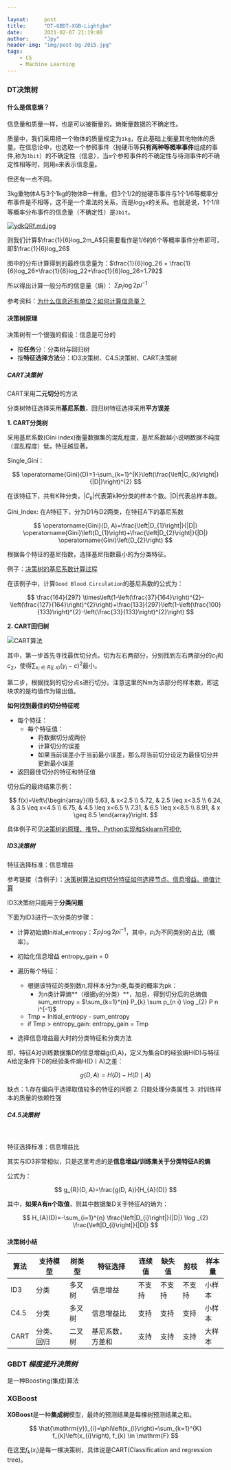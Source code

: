 ```yaml
---

layout:     post
title:      "DT-GBDT-XGB-Lightgbm"
date:       2021-02-07 21:19:00
author:     "Jpy"
header-img: "img/post-bg-2015.jpg"
tags:
    - CS
    - Machine Learning
---
```

<head>
    <script src="https://cdn.mathjax.org/mathjax/latest/MathJax.js?config=TeX-AMS-MML_HTMLorMML" type="text/javascript"></script>
    <script type="text/x-mathjax-config">
        MathJax.Hub.Config({
            tex2jax: {
            skipTags: ['script', 'noscript', 'style', 'textarea', 'pre'],
            inlineMath: [['$','$']]
            }
        });
    </script>
</head>
<h3 id="DT">DT决策树</h3>

<h4 id="IE">什么是信息熵？</h4>

信息量和质量一样，也是可以被衡量的。熵衡量数据的不确定性。

质量中，我们采用把一个物体的质量规定为`1kg`，在此基础上衡量其他物体的质量。在信息论中，也选取一个参照事件（抛硬币等**只有两种等概率事件**组成的事件,称为`1bit`）的不确定性（信息），当`m`个参照事件的不确定性与待测事件的不确定性相等时，则用`m`来表示信息量。

但还有一点不同。

3kg重物体A与3个1kg的物体B一样重。但3个1/2的抛硬币事件与1个1/6等概率分布事件是不相等，这不是一个乘法的关系，而是$log_2x$的关系。也就是说，1个1/8等概率分布事件的信息量（不确定性）是`3bit`。

[![ydkQRf.md.jpg](https://s3.ax1x.com/2021/02/09/ydkQRf.md.jpg)](https://imgchr.com/i/ydkQRf)

则我们计算$\frac{1}{6}log_2m_A$只需要看作是1/6的6个等概率事件分布即可，即$\frac{1}{6}log_26$

图中的分布计算得到的最终信息量为：$\frac{1}{6}log_26 + \frac{1}{6}log_26+\frac{1}{6}log_22+\frac{1}{6}log_26=1.792$

所以得出计算一般分布的信息量（熵）： $\Sigma p_{i} \log 2 p i^{-1}$ 


参考资料：[为什么信息还有单位？如何计算信息量？](https://www.bilibili.com/video/BV1jt411b7o3)

<h4 id="DTR">决策树原理</h4>

决策树有一个很强的假设：信息是可分的

* 按**任务**分：分类树与回归树
* 按**特征选择方法**分：ID3决策树、C4.5决策树、CART决策树

<h5 id="CART">CART决策树</h5>

CART采用**二元切分**的方法

分类树特征选择采用**基尼系数**，回归树特征选择采用**平方误差**

**1. CART分类树**

采用基尼系数(Gini index)衡量数据集的混乱程度，基尼系数越小说明数据不纯度（混乱程度）低，特征越显著。

Single_Gini：  

$$
\operatorname{Gini}(D)=1-\sum_{k=1}^{K}\left(\frac{\left|C_{k}\right|}{|D|}\right)^{2}
$$

在该特征下，共有K种分类，\|$C_k$\|代表第k种分类的样本个数。\|D\|代表总样本数。

Gini_Index: 在A特征下，分为D1与D2两类，在特征A下的基尼系数  

$$
\operatorname{Gini}(D, A)=\frac{\left|D_{1}\right|}{|D|} \operatorname{Gini}\left(D_{1}\right)+\frac{\left|D_{2}\right|}{|D|} \operatorname{Gini}\left(D_{2}\right)
$$


根据各个特征的基尼指数，选择基尼指数最小的为分类特征。

例子：[决策树的基尼系数计算过程](https://blog.csdn.net/qq_35540187/article/details/111729115)  

在该例子中，计算`Good Blood Circulation`的基尼系数的公式为：  

$$
\frac{164}{297} \times\left(1-\left(\frac{37}{164}\right)^{2}-\left(\frac{127}{164}\right)^{2}\right)+\frac{133}{297}\left(1-\left(\frac{100}{133}\right)^{2}-\left(\frac{33}{133}\right)^{2}\right)
$$

**2. CART回归树**

![CART算法](https://pic1.zhimg.com/v2-2650df8818dbc09e531ba2bfe9914ccc_r.jpg)

其中，第一步首先寻找最优切分点。切为左右两部分，分别找到左右两部分的$c_1$和$c_2$，使得$\sum_{x_{i} \in R(j, s)}\left(y_{i}-c\right)^{2}$最小。

第二步，根据找到的切分点s进行切分。注意这里的Nm为该部分的样本数，即这块求的是均值作为输出值。

**如何找到最佳的切分特征呢**

* 每个特征：  
	* 每个特征值：  
		* 将数据切分成两份  
		* 计算切分的误差  
		* 如果当前误差小于当前最小误差，那么将当前切分设定为最佳切分并更新最小误差  
* 返回最佳切分的特征和特征值  

切分后的最终结果示例：  

$$
f(x)=\left\{\begin{array}{ll}
5.63, & x<2.5 \\
5.72, & 2.5 \leq x<3.5 \\
6.24, & 3.5 \leq x<4.5 \\
6.75, & 4.5 \leq x<6.5 \\
7.31, & 6.5 \leq x<8.5 \\
8.91, & x \geq 8.5
\end{array}\right.
$$


具体例子可见[决策树的原理、推导、Python实现和Sklearn可视化](https://zhuanlan.zhihu.com/p/339380585)

<h5 id="ID3">ID3决策树</h5>

特征选择标准：信息增益

参考链接（含例子）：[决策树算法如何切分特征如何选择节点、信息增益、熵值计算](https://blog.csdn.net/weixin_44451032/article/details/100046855)

ID3决策树只能用于**分类问题**

下面为ID3进行一次分类的步骤：  

* 计算初始熵Initial_entropy：$\Sigma p_{i} \log 2 p i^{-1}$，其中，$p_i$为不同类别的占比（概率）。  

* 初始化信息增益 entropy_gain = 0  

* 遍历每个特征：  
	* 根据该特征的类别数n,将样本分为n类,每类的概率为pk：  
		* 为n类计算熵**（根据y的分类）**，加总，得到切分后的总熵值 sum_entropy = $\sum_{k=1}^{n} P_{k} \sum p_{n i} \log _{2} P n i^{-1}$  
	* Tmp = Initial_entropy - sum_entropy   
	* if Tmp > entropy_gain: entropy_gain = Tmp  
* 选择信息增益最大时的分类特征和分类方法  

即，特征A对训练数据集D的信息增益g(D,A)，定义为集合D的经验熵H(D)与特征A给定条件下D的经验条件熵H(D丨A)之差：  

$$
g(D, A)=H(D)-H(D \mid A)
$$

缺点：1.存在偏向于选择取值较多的特征的问题 2. 只能处理分类属性 3. 对训练样本的质量的依赖性强

<h5 id="C4.5">C4.5决策树</h5>
<br>

特征选择标准：信息增益比

其实与ID3非常相似，只是这里考虑的是**信息增益/训练集关于分类特征A的熵**

公式为：  

$$
g_{R}(D, A)=\frac{g(D, A)}{H_{A}(D)}
$$

其中，**如果A有n个取值**，则其中数据集D关于特征A的熵为：  

$$
H_{A}(D)=-\sum_{i=1}^{n} \frac{\left|D_{i}\right|}{|D|} \log _{2} \frac{\left|D_{i}\right|}{|D|}
$$

<h4 id="DTM">决策树小结</h4>



| 算法 | 支持模型   | 树类型 | 特征选择         | 连续值 | 缺失值 | 剪枝   | 样本量 |
| ---- | ---------- | ------ | ---------------- | ------ | ------ | ------ | ------ |
| ID3  | 分类       | 多叉树 | 信息增益         | 不支持 | 不支持 | 不支持 | 小样本 |
| C4.5 | 分类       | 多叉树 | 信息增益比       | 支持   | 支持   | 支持   | 小样本 |
| CART | 分类、回归 | 二叉树 | 基尼系数，方差和 | 支持   | 支持   | 支持   | 大样本 |

### GBDT *梯度提升决策树*

是一种Boosting(集成)算法

### XGBoost

**XGBoost**是一种**集成树**模型，最终的预测结果是每棵树预测结果之和。  

$$
\hat{\mathrm{y}}_{i}=\phi\left(x_{i}\right)=\sum_{k=1}^{K} f_{k}\left(x_{i}\right), f_{k} \in \mathrm{F}
$$

在这里$f_{k}\left(x_{i}\right)$是每一棵决策树，具体说是CART(Classification and regression tree)。

